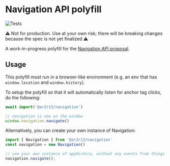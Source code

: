 # Navigation API polyfill

![Tests](https://github.com/frehner/appHistory/workflows/Tests/badge.svg)

⚠️ Not for production. Use at your own risk; there will be breaking changes because the spec is not yet finalized ⚠️

A work-in-progress polyfill for the [Navigation API proposal](https://github.com/WICG/navigation-api).

## Usage

This polyfill must run in a browser-like environment (e.g. an env that has `window.location` and `window.history`).

To setup the polyfill so that it will automatically listen for anchor tag clicks, do the following:

```js
await import('@ar2r13/navigation')

// navigation is now on the window
window.navigation.navigate()
```

Alternatively, you can create your own instance of Navigation:

```js
import { Navigation } from '@ar2r13/navigation'
const navigation = new Navigation()

// use your own instance of appHistory, without any events from things like anchor tags
navigation.navigate();
```
